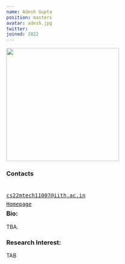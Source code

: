 ```yaml
---
name: Adesh Gupta
position: masters
avatar: adesh.jpg
twitter: 
joined: 2022
---
```


<img width="300" src="{{site.baseurl}}/images/people/{{page.avatar}}" data-action="zoom">

### Contacts

<div class="row">
<column style="float:left; width:45px; text-align:right; padding-right:10px">
    <b><a href="mailto:cs22mtech11007@iith.ac.in" target="_blank"><i class="fa fa-envelope-o"></i></a></b><br>
    <span style="display: block; margin-bottom: 0.5em"></span>
    <b><a href="" target="_blank"><i class="fa fa-globe"></i></a></b>
    <span style="display: block; margin-bottom: 0.5em"></span>
</column>
<column style="float:left; width:600px;">
    <a href="mailto:cs22mtech11007@iith.ac.in" target="_blank"><samp>cs22mtech11007@iith.ac.in</samp></a>
    <span style="display: block; margin-bottom: 0.5em"></span>
    <a href="" target="_blank"><samp>Homepage</samp></a><br>
    <span style="display: block; margin-bottom: 0.5em"></span>
</column>
</div>
<span style="display: block; margin-bottom: 1em"></span>

### Bio:
TBA.

### Research Interest:
TAB
